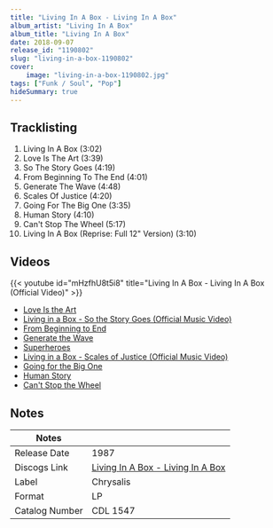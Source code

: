 ```yaml
---
title: "Living In A Box - Living In A Box"
album_artist: "Living In A Box"
album_title: "Living In A Box"
date: 2018-09-07
release_id: "1190802"
slug: "living-in-a-box-1190802"
cover:
    image: "living-in-a-box-1190802.jpg"
tags: ["Funk / Soul", "Pop"]
hideSummary: true
---
```


## Tracklisting
1. Living In A Box (3:02)
2. Love Is The Art (3:39)
3. So The Story Goes (4:19)
4. From Beginning To The End (4:01)
5. Generate The Wave (4:48)
6. Scales Of Justice (4:20)
7. Going For The Big One (3:35)
8. Human Story (4:10)
9. Can't Stop The Wheel (5:17)
10. Living In A Box (Reprise: Full 12" Version) (3:10)

## Videos
{{< youtube id="mHzfhU8t5i8" title="Living In A Box - Living In A Box (Official Video)" >}}
- [Love Is the Art](https://www.youtube.com/watch?v=dej7tlxtJH0)
- [Living in a Box - So the Story Goes (Official Music Video)](https://www.youtube.com/watch?v=voY_sgD0BXc)
- [From Beginning to End](https://www.youtube.com/watch?v=8Dt5WeDyD90)
- [Generate the Wave](https://www.youtube.com/watch?v=Rsb9eu1DCZA)
- [Superheroes](https://www.youtube.com/watch?v=kx8BE7iY1o8)
- [Living in a Box - Scales of Justice (Official Music Video)](https://www.youtube.com/watch?v=I5YFv6vP0_M)
- [Going for the Big One](https://www.youtube.com/watch?v=DpbQ7pTQUUk)
- [Human Story](https://www.youtube.com/watch?v=nEzFYQzIZ7k)
- [Can't Stop the Wheel](https://www.youtube.com/watch?v=M39wXTVTksQ)

## Notes

| Notes          |             |
| ---------------| ----------- |
| Release Date   | 1987 |
| Discogs Link   | [Living In A Box - Living In A Box](https://www.discogs.com/release/1190802) |
| Label          | Chrysalis |
| Format         | LP |
| Catalog Number | CDL 1547 |

